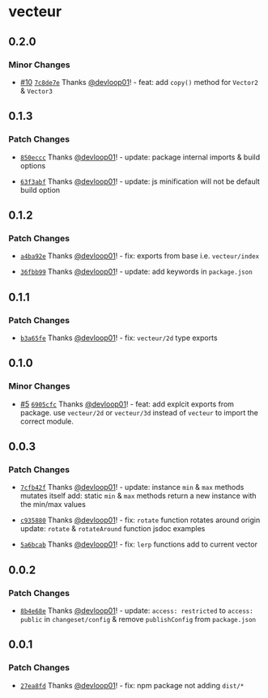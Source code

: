 # vecteur

## 0.2.0

### Minor Changes

- [#10](https://github.com/devloop01/vecteur/pull/10) [`7c8de7e`](https://github.com/devloop01/vecteur/commit/7c8de7ec4d30f1858c4244886bf5703d88cb523a) Thanks [@devloop01](https://github.com/devloop01)! - feat: add `copy()` method for `Vector2` & `Vector3`

## 0.1.3

### Patch Changes

- [`850eccc`](https://github.com/devloop01/vecteur/commit/850eccc94969b8b3e607b54a48649649a285811b) Thanks [@devloop01](https://github.com/devloop01)! - update: package internal imports & build options

- [`63f3abf`](https://github.com/devloop01/vecteur/commit/63f3abfcbaa584cec4564bcfeae09752a3abb177) Thanks [@devloop01](https://github.com/devloop01)! - update: js minification will not be default build option

## 0.1.2

### Patch Changes

- [`a4ba92e`](https://github.com/devloop01/vecteur/commit/a4ba92e9ca434376ed53aad28c5dae47d74f7f47) Thanks [@devloop01](https://github.com/devloop01)! - fix: exports from base i.e. `vecteur/index`

- [`36fbb99`](https://github.com/devloop01/vecteur/commit/36fbb99d38077e8b83cef0ebb1709f43d6dee4eb) Thanks [@devloop01](https://github.com/devloop01)! - update: add keywords in `package.json`

## 0.1.1

### Patch Changes

- [`b3a65fe`](https://github.com/devloop01/vecteur/commit/b3a65fef146f22d12a1619e95616f9d41ff895f4) Thanks [@devloop01](https://github.com/devloop01)! - fix: `vecteur/2d` type exports

## 0.1.0

### Minor Changes

- [#5](https://github.com/devloop01/vecteur/pull/5) [`6905cfc`](https://github.com/devloop01/vecteur/commit/6905cfc7543990f17207f0ad9b1984ab1bf9f2d6) Thanks [@devloop01](https://github.com/devloop01)! - feat: add explcit exports from package. use `vecteur/2d` or `vecteur/3d` instead of `vecteur` to import the correct module.

## 0.0.3

### Patch Changes

- [`7cfb42f`](https://github.com/devloop01/vecteur/commit/7cfb42f6766852c828e54ad0ec8cc7b69ea12be9) Thanks [@devloop01](https://github.com/devloop01)! - update: instance `min` & `max` methods mutates itself
  add: static `min` & `max` methods return a new instance with the min/max values

- [`c935880`](https://github.com/devloop01/vecteur/commit/c935880041db456aa4ae13aace3cf405e8f7f79b) Thanks [@devloop01](https://github.com/devloop01)! - fix: `rotate` function rotates around origin
  update: `rotate` & `rotateAround` function jsdoc examples

- [`5a6bcab`](https://github.com/devloop01/vecteur/commit/5a6bcabc3b1e68f1db62ddedf109373ef6a9796c) Thanks [@devloop01](https://github.com/devloop01)! - fix: `lerp` functions add to current vector

## 0.0.2

### Patch Changes

- [`8b4e68e`](https://github.com/devloop01/vecteur/commit/8b4e68eef248691f494c6d93f3cc88680ff8706a) Thanks [@devloop01](https://github.com/devloop01)! - update: `access: restricted` to `access: public` in `changeset/config` & remove `publishConfig` from `package.json`

## 0.0.1

### Patch Changes

- [`27ea8fd`](https://github.com/devloop01/vecteur/commit/27ea8fd6935e6022e2297aa10f38ed612ab9de96) Thanks [@devloop01](https://github.com/devloop01)! - fix: npm package not adding `dist/*`
